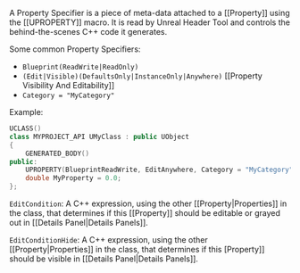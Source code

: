 A Property Specifier is a piece of meta-data attached to a [[Property]] using the [[UPROPERTY]] macro.
It is read by Unreal Header Tool and controls the behind-the-scenes C++ code it generates.

Some common Property Specifiers:
- `Blueprint(ReadWrite|ReadOnly)`
- `(Edit|Visible)(DefaultsOnly|InstanceOnly|Anywhere)` [[Property Visibility And Editability]]
- `Category = "MyCategory"`

Example:
```cpp
UCLASS()
class MYPROJECT_API UMyClass : public UObject
{
	GENERATED_BODY()
public:
	UPROPERTY(BlueprintReadWrite, EditAnywhere, Category = "MyCategory")
	double MyProperty = 0.0;
};
```

`EditCondition`: A C++ expression, using the other [[Property|Properties]] in the class, that determines if this [[Property]] should be editable or grayed out in [[Details Panel|Details Panels]].

`EditConditionHide`: A C++ expression, using the other [[Property|Properties]] in the class, that determines if this [Property]] should be visible in [[Details Panel|Details Panels]].
